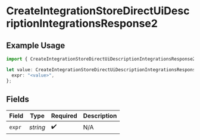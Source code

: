 # CreateIntegrationStoreDirectUiDescriptionIntegrationsResponse2

## Example Usage

```typescript
import { CreateIntegrationStoreDirectUiDescriptionIntegrationsResponse2 } from "@vercel/sdk/models/createintegrationstoredirectop.js";

let value: CreateIntegrationStoreDirectUiDescriptionIntegrationsResponse2 = {
  expr: "<value>",
};
```

## Fields

| Field              | Type               | Required           | Description        |
| ------------------ | ------------------ | ------------------ | ------------------ |
| `expr`             | *string*           | :heavy_check_mark: | N/A                |
